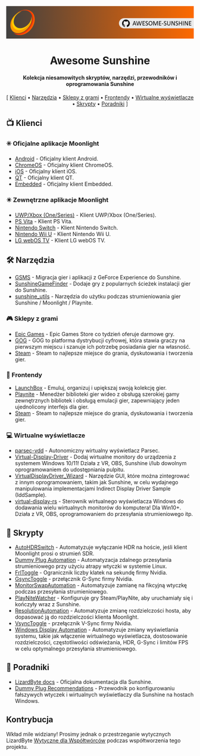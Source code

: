 <!--lint disable awesome-heading awesome-toc double-link-->

<div align="center">
  <img src="/assets/banner.png" />
  <h1 align="center">Awesome Sunshine</h1>
  <h4 align="center">Kolekcja niesamowitych skryptów, narzędzi, przewodników i oprogramowania Sunshine</h4>
</div>

<div align="center">
[
  <a href="#-klienci">Klienci</a> •
  <a href="#%EF%B8%8F-narzędzia">Narzędzia</a> •
  <a href="#-sklepy-z-grami">Sklepy z grami</a> •
  <a href="#-frontendy">Frontendy</a> •
  <a href="#-wirtualne-wyświetlacze">Wirtualne wyświetlacze</a> •
  <a href="#-skrypty">Skrypty</a> •
  <a href="#-poradniki">Poradniki</a>
]
</div>

## 📺 Klienci

### ✳️ Oficjalne aplikacje Moonlight

- [Android](https://github.com/moonlight-stream/moonlight-android) - Oficjalny klient Android.
- [ChromeOS](https://github.com/moonlight-stream/moonlight-chrome) - Oficjalny klient ChromeOS.
- [iOS](https://github.com/moonlight-stream/moonlight-ios) - Oficjalny klient iOS.
- [QT](https://github.com/moonlight-stream/moonlight-qt) - Oficjalny klient QT.
- [Embedded](https://github.com/moonlight-stream/moonlight-embedded) - Oficjalny klient Embedded.

### ✴️ Zewnętrzne aplikacje Moonlight

- [UWP/Xbox (One/Series)](https://github.com/TheElixZammuto/moonlight-xbox) - Klient UWP/Xbox (One/Series).
- [PS Vita](https://github.com/xyzz/vita-moonlight) - Klient PS Vita.
- [Nintendo Switch](https://github.com/XITRIX/Moonlight-Switch) - Klient Nintendo Switch.
- [Nintendo Wii U](https://github.com/GaryOderNichts/moonlight-wiiu) - Klient Nintendo Wii U.
- [LG webOS TV](https://github.com/mariotaku/moonlight-tv) - Klient LG webOS TV.

## 🛠️ Narzędzia

- [GSMS](https://github.com/LizardByte/GSMS) - Migracja gier i aplikacji z GeForce Experience do Sunshine.
- [SunshineGameFinder](https://github.com/JMTK/SunshineGameFinder) - Dodaje gry z popularnych ścieżek instalacji gier do Sunshine.
- [sunshine_utils](https://github.com/designer-living/sunshine_utils) - Narzędzia do użytku podczas strumieniowania gier Sunshine / Moonlight / Playnite.

### 🎮 Sklepy z grami

- [Epic Games](https://www.epicgames.com) - Epic Games Store co tydzień oferuje darmowe gry.
- [GOG](https://www.gog.com) - GOG to platforma dystrybucji cyfrowej, która stawia graczy na pierwszym miejscu i szanuje ich potrzebę posiadania gier na własność.
- [Steam](https://store.steampowered.com) - Steam to najlepsze miejsce do grania, dyskutowania i tworzenia gier.

### 💠 Frontendy

- [LaunchBox](https://www.launchbox-app.com/) - Emuluj, organizuj i upiększaj swoją kolekcję gier.
- [Playnite](https://github.com/JosefNemec/Playnite) - Menedżer biblioteki gier wideo z obsługą szerokiej gamy zewnętrznych bibliotek i obsługą emulacji gier, zapewniający jeden ujednolicony interfejs dla gier.
- [Steam](https://store.steampowered.com) - Steam to najlepsze miejsce do grania, dyskutowania i tworzenia gier.

### 💻 Wirtualne wyświetlacze

- [parsec-vdd](https://github.com/nomi-san/parsec-vdd) - Autonomiczny wirtualny wyświetlacz Parsec.
- [Virtual-Display-Driver](https://github.com/itsmikethetech/Virtual-Display-Driver) - Dodaj wirtualne monitory do urządzenia z systemem Windows 10/11! Działa z VR, OBS, Sunshine i/lub dowolnym oprogramowaniem do udostępniania pulpitu.
- [VirtualDisplayDriver_Wizard](https://github.com/sofmeright/VirtualDisplayDriver_Wizard) - Narzędzie GUI, które można zintegrować z innym oprogramowaniem, takim jak Sunshine, w celu wydajnego manipulowania implementacjami Indirect Display Driver Sample (IddSample).
- [virtual-display-rs](https://github.com/MolotovCherry/virtual-display-rs) - Sterownik wirtualnego wyświetlacza Windows do dodawania wielu wirtualnych monitorów do komputera! Dla Win10+. Działa z VR, OBS, oprogramowaniem do przesyłania strumieniowego itp.

## 📜 Skrypty

- [AutoHDRSwitch](https://github.com/Nonary/AutoHDRSwitch) - Automatyzuje wyłączanie HDR na hoście, jeśli klient Moonlight prosi o strumień SDR.
- [Dummy Plug Automation](https://github.com/XenHat/dummy-plug-automation) - Automatyzacja zdalnego przesyłania strumieniowego przy użyciu atrapy wtyczki w systemie Linux.
- [FrlToggle](https://github.com/FrogTheFrog/frl-toggle) - Ogranicznik liczby klatek na sekundę firmy Nvidia.
- [GsyncToggle](https://github.com/FrogTheFrog/gsync-toggle) - przełącznik G-Sync firmy Nvidia.
- [MonitorSwapAutomation](https://github.com/Nonary/MonitorSwapAutomation) - Automatyzuje zamianę na fikcyjną wtyczkę podczas przesyłania strumieniowego.
- [PlayNiteWatcher](https://github.com/Nonary/PlayNiteWatcher) - Konfiguruje gry Steam/PlayNite, aby uruchamiały się i kończyły wraz z Sunshine.
- [ResolutionAutomation](https://github.com/Nonary/ResolutionAutomation) - Automatyzuje zmianę rozdzielczości hosta, aby dopasować ją do rozdzielczości klienta Moonlight.
- [VsyncToggle](https://github.com/xanderfrangos/vsync-toggle) - przełącznik V-Sync firmy Nvidia.
- [Windows Display Automation](https://github.com/fehbari/sunshine-scripts) - Automatyzuje zmiany wyświetlania systemu, takie jak włączenie wirtualnego wyświetlacza, dostosowanie rozdzielczości, częstotliwości odświeżania, HDR, G-Sync i limitów FPS w celu optymalnego przesyłania strumieniowego.

## 📓 Poradniki

- [LizardByte docs](https://docs.lizardbyte.dev/projects/sunshine) - Oficjalna dokumentacja dla Sunshine.
- [Dummy Plug Recommendations](https://github.com/Nonary/documentation/wiki/DummyPlugs) - Przewodnik po konfigurowaniu fałszywych wtyczek i wirtualnych wyświetlaczy dla Sunshine na hostach Windows.

## Kontrybucja

Wkład mile widziany! Prosimy jednak o przestrzeganie wytycznych LizardByte
[Wytyczne dla Współtwórców](https://docs.lizardbyte.dev/en/latest/developers/contributing.html)
podczas współtworzenia tego projektu.
